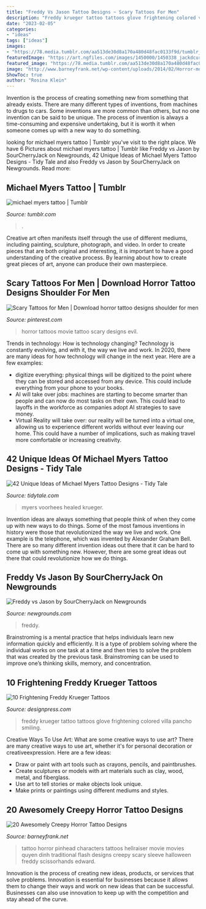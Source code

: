 ```yaml
---
title: "Freddy Vs Jason Tattoo Designs ~ Scary Tattoos For Men"
description: "Freddy krueger tattoo tattoos glove frightening colored villa pancho smiling"
date: "2023-02-05"
categories:
- "ideas"
tags: ["ideas"]
images:
- "https://78.media.tumblr.com/aa513de30d8a170a480d48fac0133f9d/tumblr_nl2g4c72cm1rrp9duo1_500.jpg"
featuredImage: "https://art.ngfiles.com/images/1450000/1450338_jackdcurleo_freddy-vs-jason.jpg?f1601842881"
featured_image: "https://78.media.tumblr.com/aa513de30d8a170a480d48fac0133f9d/tumblr_nl2g4c72cm1rrp9duo1_500.jpg"
image: "http://www.barneyfrank.net/wp-content/uploads/2014/02/Horror-movies-characters-in-tattoo-style-by-Quyen-Dinh-1.jpg"
ShowToc: true
author: "Rosina Klein"
---
```



Invention is the process of creating something new from something that already exists. There are many different types of inventions, from machines to drugs to cars. Some inventions are more common than others, but no one invention can be said to be unique. The process of invention is always a time-consuming and expensive undertaking, but it is worth it when someone comes up with a new way to do something.

	

		
looking for michael myers tattoo | Tumblr you've visit to the right place. We have 6 Pictures about michael myers tattoo | Tumblr like Freddy vs Jason by SourCherryJack on Newgrounds, 42 Unique Ideas of Michael Myers Tattoo Designs - Tidy Tale and also Freddy vs Jason by SourCherryJack on Newgrounds. Read more:
		
    
## Michael Myers Tattoo | Tumblr

<img loading=lazy src="https://78.media.tumblr.com/aa513de30d8a170a480d48fac0133f9d/tumblr_nl2g4c72cm1rrp9duo1_500.jpg" onerror="this.onerror=null;this.src='https://tse4.mm.bing.net/th?id=OIP.s294hDkb5lzQONduKVTrQAHaJQ&amp;pid=15.1';" alt="michael myers tattoo | Tumblr">

_Source: tumblr.com_

>. 

	

Creative art often manifests itself through the use of different mediums, including painting, sculpture, photograph, and video. In order to create pieces that are both original and interesting, it is important to have a good understanding of the creative process. By learning about how to create great pieces of art, anyone can produce their own masterpiece.

    
## Scary Tattoos For Men | Download Horror Tattoo Designs Shoulder For Men

<img loading=lazy src="https://i.pinimg.com/736x/f2/eb/72/f2eb7270485cafe30547413edb564fc3--horror-movie-tattoos-horror-movies.jpg?b=t" onerror="this.onerror=null;this.src='https://tse4.mm.bing.net/th?id=OIP.vrxXj6kwYkSwqX_PQWV93gHaJu&amp;pid=15.1';" alt="Scary Tattoos for Men | Download horror tattoo designs shoulder for men">

_Source: pinterest.com_

>horror tattoos movie tattoo scary designs evil. 

	

Trends in technology: How is technology changing?
Technology is constantly evolving, and with it, the way we live and work. In 2020, there are many ideas for how technology will change in the next year. Here are a few examples: 
- digitize everything: physical things will be digitized to the point where they can be stored and accessed from any device. This could include everything from your phone to your books. 
- AI will take over jobs: machines are starting to become smarter than people and can now do most tasks on their own. This could lead to layoffs in the workforce as companies adopt AI strategies to save money. 
- Virtual Reality will take over: our reality will be turned into a virtual one, allowing us to experience different worlds without ever leaving our home. This could have a number of implications, such as making travel more comfortable or increasing creativity.

    
## 42 Unique Ideas Of Michael Myers Tattoo Designs - Tidy Tale

<img loading=lazy src="https://www.tidytale.com/wp-content/uploads/2021/07/Muchael-Myars-36.jpg" onerror="this.onerror=null;this.src='https://tse1.mm.bing.net/th?id=OIP.6UcJpaqSLHYL11JDJccWMwHaHQ&amp;pid=15.1';" alt="42 Unique Ideas of Michael Myers Tattoo Designs - Tidy Tale">

_Source: tidytale.com_

>myers voorhees healed krueger. 

	

Invention ideas are always something that people think of when they come up with new ways to do things. Some of the most famous inventions in history were those that revolutionized the way we live and work. One example is the telephone, which was invented by Alexander Graham Bell. There are so many different invention ideas out there that it can be hard to come up with something new. However, there are some great ideas out there that could revolutionize how we do things.

    
## Freddy Vs Jason By SourCherryJack On Newgrounds

<img loading=lazy src="https://art.ngfiles.com/images/1450000/1450338_jackdcurleo_freddy-vs-jason.jpg?f1601842881" onerror="this.onerror=null;this.src='https://tse4.mm.bing.net/th?id=OIP.aunqRi_O36GomPfpHoG2wQHaLQ&amp;pid=15.1';" alt="Freddy vs Jason by SourCherryJack on Newgrounds">

_Source: newgrounds.com_

>freddy. 

	

Brainstroming is a mental practice that helps individuals learn new information quickly and efficiently. It is a type of problem solving where the individual works on one task at a time and then tries to solve the problem that was created by the previous task. Brainstroming can be used to improve one’s thinking skills, memory, and concentration.

    
## 10 Frightening Freddy Krueger Tattoos

<img loading=lazy src="http://fc06.deviantart.net/fs30/i/2008/084/4/1/Freddy_Krueger_by_Pancho_Villa.jpg" onerror="this.onerror=null;this.src='https://tse1.mm.bing.net/th?id=OIP.2x85-xb9asaZ_gJ2-nyJKAHaMf&amp;pid=15.1';" alt="10 Frightening Freddy Krueger Tattoos">

_Source: designpress.com_

>freddy krueger tattoo tattoos glove frightening colored villa pancho smiling. 

	

Creative Ways To Use Art: What are some creative ways to use art?
There are many creative ways to use art, whether it's for personal decoration or creativeexpression. Here are a few ideas: 
- Draw or paint with art tools such as crayons, pencils, and paintbrushes.
- Create sculptures or models with art materials such as clay, wood, metal, and fiberglass.
- Use art to tell stories or make objects look unique.
- Make prints or paintings using different mediums and styles.

    
## 20 Awesomely Creepy Horror Tattoo Designs

<img loading=lazy src="http://www.barneyfrank.net/wp-content/uploads/2014/02/Horror-movies-characters-in-tattoo-style-by-Quyen-Dinh-1.jpg" onerror="this.onerror=null;this.src='https://tse1.mm.bing.net/th?id=OIP.7edtX59nDUuASSLjxJswCgHaGz&amp;pid=15.1';" alt="20 Awesomely Creepy Horror Tattoo Designs">

_Source: barneyfrank.net_

>tattoo horror pinhead characters tattoos hellraiser movie movies quyen dinh traditional flash designs creepy scary sleeve halloween freddy scissorhands edward. 

	

Innovation is the process of creating new ideas, products, or services that solve problems. Innovation is essential for businesses because it allows them to change their ways and work on new ideas that can be successful. Businesses can also use innovation to keep up with the competition and stay ahead of the curve.

